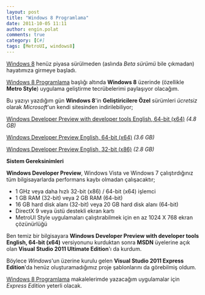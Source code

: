 ```yaml
---
layout: post
title: "Windows 8 Programlama"
date: 2011-10-05 11:11
author: engin.polat
comments: true
category: [C#]
tags: [MetroUI, windows8]
---
```

<a href="http://www.microsoft.com/presspass/features/2011/jun11/06-01corporatenews.aspx" title="Windows 8" target="_blank">Windows 8</a> henüz piyasa sürülmeden (aslında *Beta sürümü* bile çıkmadan) hayatımıza girmeye başladı.

<a href="http://www.enginpolat.com/etiket/windows8/" title="Windows 8 Programlama" target="_blank">Windows 8 Programlama</a> başlığı altında **Windows 8** üzerinde (özellikle **Metro Style**) uygulama geliştirme tecrübelerimi paylaşıyor olacağım.

Bu yazıyı yazdığım gün **Windows 8**'in **Geliştiricilere Özel** sürümleri *ücretsiz* olarak *Microsoft*'un kendi sitesinden indirilebiliyor;

<a href="http://wdp.dlws.microsoft.com/WDPDL/9B8DFDFF736C5B1DBF956B89D8A9D4FD925DACD2/WindowsDeveloperPreview-64bit-English-Developer.iso" target="_blank">Windows Developer Preview with developer tools English, 64-bit (x64)</a> *(4.8 GB)*

<a href="http://wdp.dlws.microsoft.com/WDPDL/9B8DFDFF736C5B1DBF956B89D8A9D4FD925DACD2/WindowsDeveloperPreview-64bit-English.iso" target="_blank">Windows Developer Preview English, 64-bit (x64)</a> *(3.6 GB)*

<a href="http://wdp.dlws.microsoft.com/WDPDL/9B8DFDFF736C5B1DBF956B89D8A9D4FD925DACD2/WindowsDeveloperPreview-32bit-English.iso" target="_blank">Windows Developer Preview English, 32-bit (x86)</a> *(2.8 GB)*

**Sistem Gereksinimleri**

**Windows Developer Preview**, Windows Vista ve Windows 7 çalıştırdığınız tüm bilgisayarlarda performans kaybı olmadan çalışacaktır;


*   1 GHz veya daha hızlı 32-bit (x86) / 64-bit (x64) işlemci
*   1 GB RAM (32-bit) veya 2 GB RAM (64-bit)
*   16 GB hard disk alanı (32-bit) veya 20 GB hard disk alanı (64-bit)
*   DirectX 9 veya üstü destekli ekran kartı
*   MetroUI Style uygulamaları çalıştırabilmek için en az 1024 X 768 ekran çözünürlüğü

Ben temiz bir bilgisayara **Windows Developer Preview with developer tools English, 64-bit (x64)** versiyonunu kurduktan sonra **MSDN** üyelerine açık olan **Visual Studio 2011 Ultimate Edition**'ı da kurdum.

Böylece *Windows*'un üzerine kurulu gelen **Visual Studio 2011 Express Edition**'da henüz oluşturamadığımız proje şablonlarını da görebilmiş oldum.

<a href="http://www.enginpolat.com/etiket/windows8/" title="Windows 8 Programlama" target="_blank">Windows 8 Programlama</a> makalelerimde yazacağım uygulamalar için *Express Edition* yeterli olacak.

